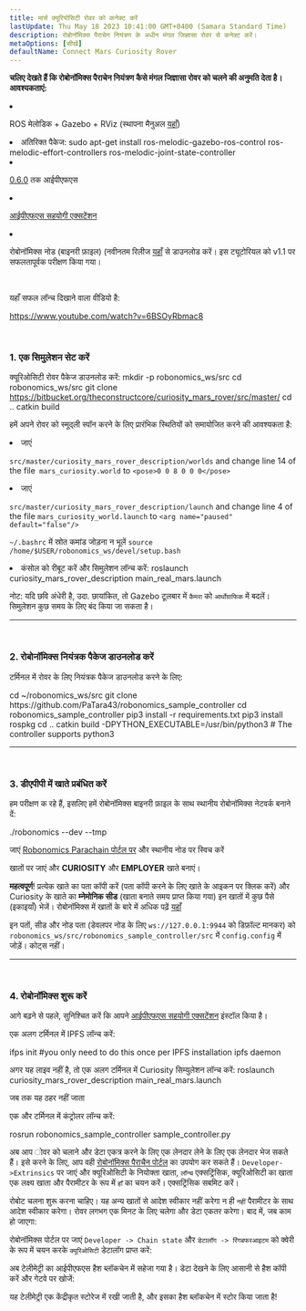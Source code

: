 ```yaml
---
title: मार्स क्यूरियोसिटी रोवर को कनेक्ट करें
lastUpdate: Thu May 18 2023 10:41:00 GMT+0400 (Samara Standard Time)
description: रोबोनॉमिक्स पैराचेन नियंत्रण के अधीन मंगल जिज्ञासा रोवर से कनेक्ट करें।
metaOptions: [सीखें]
defaultName: Connect Mars Curiosity Rover
---
```


**चलिए देखते हैं कि रोबोनॉमिक्स पैराचेन नियंत्रण कैसे मंगल जिज्ञासा रोवर को चलने की अनुमति देता है। आवश्यकताएं:**

<List>

<li class="flex">

ROS मेलोडिक + Gazebo + RViz (स्थापना मैनुअल [यहाँ](http://wiki.ros.org/melodic/Installation))

</li>


<li>अतिरिक्त पैकेज:

<LessonCodeWrapper language="bash" codeClass="big-code">
  sudo apt-get install ros-melodic-gazebo-ros-control ros-melodic-effort-controllers ros-melodic-joint-state-controller
</LessonCodeWrapper>

</li>

<li class="flex">

[0.6.0](https://dist.ipfs.io/go-ipfs/v0.6.0/go-ipfs_v0.6.0_linux-386.tar.gz) तक आईपीएफएस

</li>

<li class="flex">

[आईपीएफएस सहयोगी एक्सटेंशन](https://github.com/ipfs/ipfs-companion)

</li>

<li class="flex">

रोबोनॉमिक्स नोड (बाइनरी फ़ाइल) (नवीनतम रिलीज [यहाँ](https://github.com/airalab/robonomics/releases) से डाउनलोड करें। इस ट्यूटोरियल को v1.1 पर सफलतापूर्वक परीक्षण किया गया।

</li>

</List>

<br/>

यहाँ सफल लॉन्च दिखाने वाला वीडियो है:

https://www.youtube.com/watch?v=6BSOyRbmac8


<br/>

### 1. एक सिमुलेशन सेट करें

क्यूरिओसिटी रोवर पैकेज डाउनलोड करें:
<LessonCodeWrapper language="bash">
  mkdir -p robonomics_ws/src
  cd robonomics_ws/src
  git clone https://bitbucket.org/theconstructcore/curiosity_mars_rover/src/master/
  cd ..
  catkin build
</LessonCodeWrapper>

हमें अपने रोवर को स्मूद्ली स्पॉन करने के लिए प्रारंभिक स्थितियों को समायोजित करने की आवश्यकता है:

<List>

<li>जाएं

`src/master/curiosity_mars_rover_description/worlds` and change line 14 of the file` mars_curiosity.world` to 
`<pose>0 0 8 0 0 0</pose>`

</li>

<li>जाएं

`src/master/curiosity_mars_rover_description/launch` and change line 4 of the file  `mars_curiosity_world.launch` to 
`<arg name="paused" default="false"/>`

`~/.bashrc` में स्रोत कमांड जोड़ना न भूलें
`source /home/$USER/robonomics_ws/devel/setup.bash`

</li>

<li> कंसोल को रीबूट करें और सिमुलेशन लॉन्च करें:

<LessonCodeWrapper language="bash" codeClass="long-code">
  roslaunch curiosity_mars_rover_description main_real_mars.launch
</LessonCodeWrapper>

<LessonImages imageClasses="mb" src="connect-mars-curiosity-rover/rover.jpg" alt="Mars rover"/>

</li>

</List>

नोट: यदि छवि अंधेरी है, उदा. छायांकित, तो Gazebo टूलबार में `कैमरा` को `आर्थोग्राफिक` में बदलें।
सिमुलेशन कुछ समय के लिए बंद किया जा सकता है।

------------

<br/>

### 2. रोबोनॉमिक्स नियंत्रक पैकेज डाउनलोड करें
टर्मिनल में रोवर के लिए नियंत्रक पैकेज डाउनलोड करने के लिए:

<LessonCodeWrapper language="bash" codeClass="long-code">
cd ~/robonomics_ws/src
git clone https://github.com/PaTara43/robonomics_sample_controller
cd robonomics_sample_controller
pip3 install -r requirements.txt
pip3 install rospkg
cd ..
catkin build -DPYTHON_EXECUTABLE=/usr/bin/python3 # The controller supports python3
</LessonCodeWrapper>


------------

<br/>

### 3. डीएपीपी में खाते प्रबंधित करें
हम परीक्षण क रहे हैं, इसलिए हमें रोबोनॉमिक्स बाइनरी फ़ाइल के साथ स्थानीय रोबोनॉमिक्स नेटवर्क बनाने दें:

<LessonCodeWrapper language="bash">
  ./robonomics --dev --tmp
</LessonCodeWrapper>

<LessonImages imageClasses="mb" src="connect-mars-curiosity-rover/robonomics.jpg" alt="Running node"/>


जाएं [Robonomics Parachain पोर्टल पर](https://polkadot.js.org/apps/?rpc=wss%3A%2F%2Fkusama.rpc.robonomics.network%2F#/) और स्थानीय नोड पर स्विच करें 


<LessonImages imageClasses="mb" src="connect-mars-curiosity-rover/local_node.jpg" alt="Local node"/>


खातों पर जाएं और **CURIOSITY** और **EMPLOYER** खाते बनाएं।

**महत्वपूर्ण**! प्रत्येक खाते का पता कॉपी करें (पता कॉपी करने के लिए खाते के आइकन पर क्लिक करें) और Curiosity के खाते का **म्नेमोनिक सीड** (खाता बनाते समय प्राप्त किया गया)
इन खातों में कुछ पैसे (इकाइयाँ) भेजें। रोबोनॉमिक्स में खातों के बारे में अधिक पढ़ें [यहाँ](https://wiki.robonomics.network/docs/en/create-account-in-dapp/)

<LessonImages imageClasses="mb" src="connect-mars-curiosity-rover/account_creation.jpg" alt="Account creation"/>


इन पतों, सीड और नोड पता (डेवलपर नोड के लिए `ws://127.0.0.1:9944` को डिफ़ॉल्ट मानकर) को `robonomics_ws/src/robonomics_sample_controller/src` में `config.config` में जोड़ें। कोट्स नहीं।

------------

<br/>

### 4. रोबोनॉमिक्स शुरू करें

आगे बढ़ने से पहले, सुनिश्चित करें कि आपने [आईपीएफएस सहयोगी एक्सटेंशन](https://github.com/ipfs/ipfs-companion) इंस्टॉल किया है।

एक अलग टर्मिनल में IPFS लॉन्च करें:

<LessonCodeWrapper language="bash" codeClass="long-code">
ifps init #you only need to do this once per IPFS installation
ipfs daemon
</LessonCodeWrapper>

अगर यह लाइव नहीं है, तो एक अलग टर्मिनल में Curiosity सिम्युलेशन लॉन्च करें:
<LessonCodeWrapper language="bash" codeClass="long-code">
roslaunch curiosity_mars_rover_description main_real_mars.launch
</LessonCodeWrapper>

जब तक यह ठहर नहीं जाता

एक और टर्मिनल में कंट्रोलर लॉन्च करें:

<LessonCodeWrapper language="bash" codeClass="long-code">
rosrun robonomics_sample_controller sample_controller.py
</LessonCodeWrapper>

<LessonImages imageClasses="mb" src="connect-mars-curiosity-rover/controller.jpg" alt="Controller"/>

अब आप ोवर को चलाने और डेटा एकत्र करने के लिए एक लेनदार लेने के लिए एक लेनदार भेज सकते हैं। इसे करने के लिए, आप वही [रोबोनॉमिक्स पैराचैन पोर्टल](https://polkadot.js.org/apps/?rpc=wss%3A%2F%2Fkusama.rpc.robonomics.network%2F#/) का उपयोग कर सकते हैं।
`Developer->Extrinsics` पर जाएं और क्यूरिओसिटी के नियोक्ता खाता, `लॉन्च` एक्सट्रिंसिक, क्यूरिओसिटी का खाता एक लक्ष्य खाता और पैरामीटर के रूप में `हाँ` का चयन करें।
एक्सट्रिंसिक सबमिट करें।

<LessonImages imageClasses="mb" src="connect-mars-curiosity-rover/extrinsic.jpg" alt="Extrinsic"/>

रोबोट चलना शुरू करना चाहिए। यह अन्य खातों से आदेश स्वीकार नहीं करेगा न ही `नहीं` पैरामीटर के साथ आदेश स्वीकार करेगा। रोवर लगभग एक मिनट के लिए चलेगा और डेटा एकतर करेगा।
बाद में, जब काम हो जाएगा:

<LessonImages imageClasses="mb" src="connect-mars-curiosity-rover/job_done.jpg" alt="Job done"/>


रोबोनॉमिक्स पोर्टल पर जाएं `Developer -> Chain state` और `डेटालॉग -> रिंगबफरआइटम` को क्वेरी के रूप में चयन करके `क्यूरिओसिटी` डेटालॉग प्राप्त करें: 

<LessonImages imageClasses="mb" src="connect-mars-curiosity-rover/datalog.jpg" alt="Datalog"/>


अब टेलीमेट्री का आईपीएफएस हैश ब्लॉकचेन में सहेजा गया है। डेटा देखने के लिए आसानी से हैश कॉपी करें और गेटवे पर खोजें:

<LessonImages imageClasses="mb" src="connect-mars-curiosity-rover/data_in_ipfs.jpg" alt="Data in IPFS"/>


यह टेलीमेट्री एक केंद्रीकृत स्टोरेज में रखी जाती है, और इसका हैश ब्लॉकचेन में स्टोर किया जाता है!
